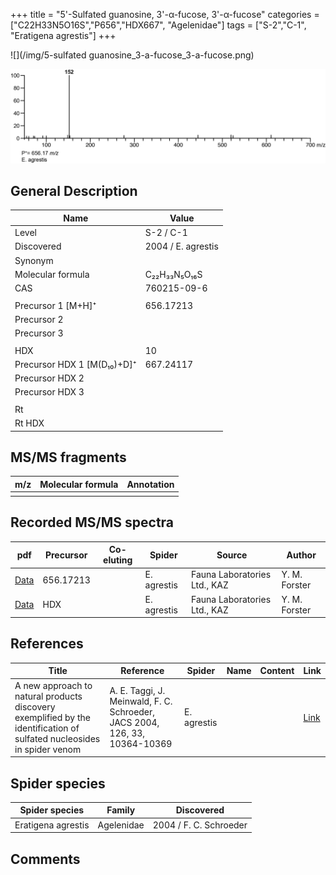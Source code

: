 +++
title = "5'-Sulfated guanosine, 3'-α-fucose, 3'-α-fucose"
categories = ["C22H33N5O16S","P656","HDX667",
"Agelenidae"]
tags = ["S-2","C-1",
"Eratigena agrestis"]
+++

![](/img/5-sulfated guanosine_3-a-fucose_3-a-fucose.png)

![](/img_MSMS/656_5-sulfated-guanosine-3-a-fucose-3-a-fucose_Ea.png?classes=border)

## General Description

| Name                       | Value              |
|----------------------------|--------------------|
| Level                      | S-2 / C-1          |
| Discovered                 | 2004 / E. agrestis |
| Synonym                    |                    |
| Molecular formula          | C₂₂H₃₃N₅O₁₆S       |
| CAS                        | 760215-09-6        |
|                            |                    |
| Precursor 1 [M+H]⁺         | 656.17213          |
| Precursor 2                |                    |
| Precursor 3                |                    |
|                            |                    |
| HDX                        | 10                 |
| Precursor HDX 1 [M(D₁₀)+D]⁺ | 667.24117          |
| Precursor HDX 2            |                    |
| Precursor HDX 3            |                    |
|                            |                    |
| Rt                         |                    |
| Rt HDX                     |                    |

## MS/MS fragments

| m/z | Molecular formula | Annotation |
|-----|-------------------|------------|
|     |                   |            |

## Recorded MS/MS spectra

| pdf | Precursor | Co-eluting | Spider | Source | Author |
|-----|-----------|------------|--------|--------|--------|
| [Data](/pdf/E-agrestis/656_5-sulfated-guanosine-3-a-fucose-3-a-fucose_Ea.pdf) | 656.17213 |            | E. agrestis | Fauna Laboratories Ltd., KAZ | Y. M. Forster |
| [Data](/pdf/E-agrestis/656_5-sulfated-guanosine-3-a-fucose-3-a-fucose_Ea_HDX.pdf) | HDX |            | E. agrestis | Fauna Laboratories Ltd., KAZ | Y. M. Forster |

## References

| Title                                                                                                                  | Reference                                                                  | Spider      | Name | Content | Link                                           |
|------------------------------------------------------------------------------------------------------------------------|----------------------------------------------------------------------------|-------------|------|---------|------------------------------------------------|
| A new approach to natural products discovery exemplified by the identification of sulfated nucleosides in spider venom | A. E. Taggi, J. Meinwald, F. C. Schroeder, JACS 2004, 126, 33, 10364-10369 | E. agrestis |      |         | [Link](https://pubs.acs.org/doi/abs/10.1021/ja047416n) |

## Spider species

| Spider species     | Family       | Discovered             |
|--------------------|--------------|------------------------|
| Eratigena agrestis | Agelenidae | 2004 / F. C. Schroeder |

## Comments